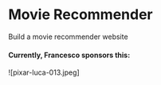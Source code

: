 # Movie Recommender
Build a movie recommender website


#### Currently, Francesco sponsors this: 

![pixar-luca-013.jpeg]
